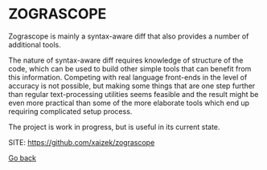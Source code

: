 # ZOGRASCOPE

 Zograscope is mainly a syntax-aware diff that also provides
 a number of additional tools. 
 
 The nature of syntax-aware diff requires knowledge of structure
 of the code, which can be used to build other simple tools that 
 can benefit from this information. Competing with real language 
 front-ends in the level of accuracy is not possible, but making 
 some things that are one step further than regular 
 text-processing utilities seems feasible and the result might be 
 even more practical than some of the more elaborate tools which 
 end up requiring complicated setup process.
 
 The project is work in progress, but is useful in its current 
 state.
 
 SITE: https://github.com/xaizek/zograscope

 [Go back](https://portable-linux-apps.github.io/apps.html)
